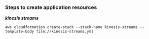 ### Steps to create application resources

_**kinesis streams**_

`aws cloudformation create-stack --stack-name kinesis-streams --template-body file://kinesis-streams.yml`
